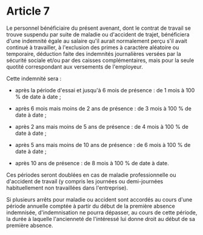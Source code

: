 # Article 7

Le personnel bénéficiaire du présent avenant, dont le contrat de travail se trouve suspendu par suite de maladie ou d'accident de trajet, bénéficiera d'une indemnité égale au salaire qu'il aurait normalement perçu s'il avait continué à travailler, à l'exclusion des primes à caractère aléatoire ou temporaire, déduction faite des indemnités journalières versées par la sécurité sociale et/ou par des caisses complémentaires, mais pour la seule quotité correspondant aux versements de l'employeur.

Cette indemnité sera :

- après la période d'essai et jusqu'à 6 mois de présence : de 1 mois à 100 % de date à date ;

- après 6 mois mais moins de 2 ans de présence : de 3 mois à 100 % de date à date ;

- après 2 ans mais moins de 5 ans de présence : de 4 mois à 100 % de date à date ;

- après 5 ans mais moins de 10 ans de présence : de 6 mois à 100 % de date à date ;

- après 10 ans de présence : de 8 mois à 100 % de date à date.

Ces périodes seront doublées en cas de maladie professionnelle ou d'accident de travail (y compris les journées ou demi-journées habituellement non travaillées dans l'entreprise).

Si plusieurs arrêts pour maladie ou accident sont accordés au cours d'une période annuelle comptée à partir du début de la première absence indemnisée, d'indemnisation ne pourra dépasser, au cours de cette période, la durée à laquelle l'ancienneté de l'intéressé lui donne droit au début de sa première absence.

